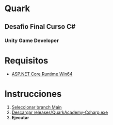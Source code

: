# Quark
## Desafio Final Curso C#
### Unity Game Developer

# Requisitos
* [ASP.NET Core Runtime Win64](https://dotnet.microsoft.com/en-us/download/dotnet/7.0)  
# Instrucciones
1. [Seleccionar branch Main](https://github.com/ariel-gallardo/quarkacademy-csharp/tree/main)
2. [Descargar releases/QuarkAcademy-Csharp.exe](https://github.com/ariel-gallardo/quarkacademy-csharp/tree/main/releases/QuarkAcademy-Csharp.exe)
3. **Ejecutar**